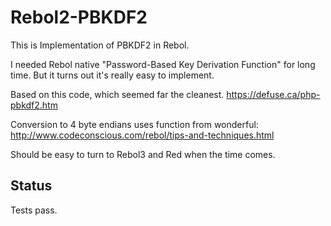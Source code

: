 Rebol2-PBKDF2
=============

This is Implementation of PBKDF2 in Rebol.

I needed Rebol native "Password-Based Key Derivation Function" for long time. But it turns out it's really easy to implement.

Based on this code, which seemed far the cleanest. https://defuse.ca/php-pbkdf2.htm

Conversion to 4 byte endians uses function from wonderful: http://www.codeconscious.com/rebol/tips-and-techniques.html

Should be easy to turn to Rebol3 and Red when the time comes.

Status
------

Tests pass.
